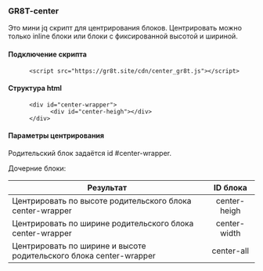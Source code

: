 ### GR8T-center
Это мини jq скрипт для центрирования блоков.
Центрировать можно только inline блоки или блоки с фиксированной высотой и шириной.

#### Подключение скрипта
``` 
      <script src="https://gr8t.site/cdn/center_gr8t.js"></script>
``` 
#### Структура html
``` 
      <div id="center-wrapper">
            <div id="center-heigh"></div>
      </div>
``` 
#### Параметры центрирования

Родительский блок задаётся id #center-wrapper.

Дочерние блоки:

| Результат                                                            | ID блока        |
| -------------------------------------------------------------------- |:---------------:|
| Центрировать по высоте родительского блока center-wrapper            | center-heigh    |
| Центрировать по ширине родительского блока center-wrapper            | center-width    |
| Центрировать по ширине и высоте родительского блока center-wrapper   | center-all      |
